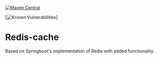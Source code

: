 [![Maven Central](https://maven-badges.herokuapp.com/maven-central/io.github.vashilk/redis-cache/badge.svg)](https://maven-badges.herokuapp.com/maven-central/io.github.vashilk/redis-cache)

[![Known Vulnerabilities](https://snyk.io/test/github/vashilK/Redis-cache/badge.svg)]

# Redis-cache
Based on Springboot's implementation of Redis with added functionality.
